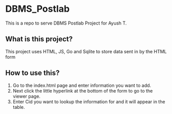 # DBMS_Postlab

This is a repo to serve DBMS Postlab Project for Ayush T.

## What is this project?

This project uses HTML, JS, Go and Sqlite to store data sent in by the HTML form

## How to use this?

1. Go to the index.html page and enter information you want to add.
2. Next click the little hyperlink at the bottom of the form to go to the viewer page.
3. Enter Cid you want to lookup the information for and it will appear in the table.
